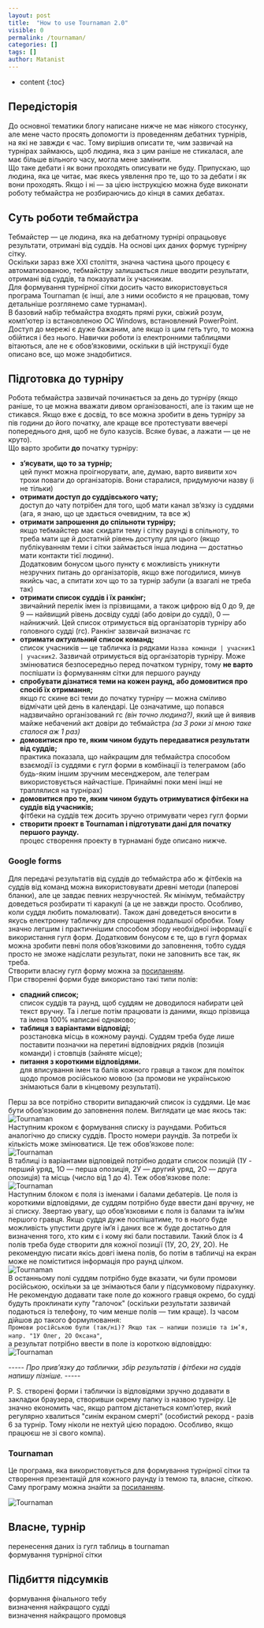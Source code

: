 ```yaml
---
layout: post
title:  "How to use Tournaman 2.0"
visible: 0
permalink: /tournaman/
categories: []
tags: []
author: Matanist
---
```


* content
{:toc}

## Передісторія
До основної тематики блогу написане нижче не має ніякого стосунку, але мене часто просять допомогти із проведенням дебатних турнірів, на які не завжди є час. 
Тому вирішив описати те, чим зазвичай на турнірах займаюсь, щоб людина, яка з цим раніше не стикалася, але має більше вільного часу, могла мене замінити.  
Що таке дебати і як вони проходять описувати не буду. Припускаю, що людина, яка це читає, має якесь уявлення про те, що то за дебати і як вони проходять. 
Якщо і ні — за цією інструкцією можна буде виконати роботу тебмайстра не розбираючись до кінця в самих дебатах.

## Суть роботи тебмайстра
Тебмайстер — це людина, яка на дебатному турнірі опрацьовує результати, отримані від суддів. На основі цих даних формує турнірну сітку.  
Оскільки зараз вже XXI століття, значна частина цього процесу є автоматизованою, тебмайстру залишається лише вводити результати, отримані від суддів, та показувати їх учасникам.  
Для формування турнірної сітки досить часто використовується програма Tournaman (є інші, але з ними особисто я не працював, тому детальніше розглянемо саме турнаман).  
В базовий набір тебмайстра входять прямі руки, свіжий розум, комп’ютер із встановленою ОС Windows, встановлений PowerPoint. Доступ до мережі є дуже бажаним, але якщо із цим геть туго, то можна обійтися і без нього. Навички роботи із електронними таблицями вітаються, але не є обов’язковими, оскільки в цій інструкції буде описано все, що може знадобитися.

## Підготовка до турніру
Робота тебмайстра зазвичай починається за день до турніру (якщо раніше, то це можна вважати дивом організованості, але із таким ще не стикався. Якщо вже є досвід, то все можна зробити в день турніру за пів години до його початку, але краще все протестувати ввечері попереднього дня, щоб не було казусів. Всяке буває, а лажати — це не круто).  
Що варто зробити **до** початку турніру:
* **з’ясувати, що то за турнір;**  
цей пункт можна проігнорувати, але, думаю, варто виявити хоч трохи поваги до організаторів. Вони старалися, придумуючи назву (і не тільки)  
* **отримати доступ до суддівського чату;**  
доступ до чату потрібен для того, щоб мати канал зв’язку із суддями (ага, я знаю, що це здається очевидним, та все ж)  
* **отримати запрошення до спільноти турніру;**  
якщо тебмайстер має скидати тему і сітку раунді в спільноту, то треба мати ще й достатній рівень доступу для цього (якщо публікуванням теми і сітки займається інша людина — достатньо мати контакти тієї людини).  
Додатковим бонусом цього пункту є можливість уникнути незручних питань до організаторів, якщо вже погодилися, минув якийсь час, а спитати хоч що то за турнір забули (а взагалі не треба так)  
* **отримати список суддів і їх ранкінг;**  
звичайний перелік імен із прізвищами, а також цифрою від 0 до 9, де 9 — найвищий рівень досвіду судді (або довіри до судді), 0 — найнижчий. Цей список отримується від організаторів турніру або головного судді (гс). Ранкінг зазвичай визначає гс  
* **отримати _актуальний_ список команд;**  
список учасників — це табличка із рядками ```Назва команди | учасник1 | учасник2```. Зазвичай отримується від організаторів турніру. Може змінюватися безпосередньо перед початком турніру, тому **не варто** поспішати із формуванням сітки для першого раунду  
* **спробувати дізнатися теми на кожен раунд, або домовитися про спосіб їх отримання;**  
якщо гс скине всі теми до початку турніру — можна сміливо відмічати цей день в календарі. Це означатиме, що попався надзвичайно організований гс _(він точно людина?)_, який ще й виявив майже небачений акт довіри до тебмайстра _(за 3 роки зі мною таке сталося аж 1 раз)_  
* **домовитися про те, яким чином будуть передаватися результати від суддів;**  
практика показала, що найкращим для тебмайстра способом взаємодії із суддями є гугл форми в комбінації із телеграмом (або будь-яким іншим зручним месенджером, але телеграм використовується найчастіше. Принаймні поки мені інші не траплялися на турнірах)  
* **домовитися про те, яким чином будуть отримуватися фітбеки на суддів від учасників;**  
фітбеки на суддів теж досить зручно отримувати через гугл форми  
* **створити проект в Tournaman і підготувати дані для початку першого раунду.**  
процес створення проекту в турнамані буде описано нижче.  

### Google forms
Для передачі результатів від суддів до тебмайстра або ж фітбеків на суддів від команд можна використовувати древні методи (паперові бланки), але це завдає певних незручностей. Як мінімум, тебмайстру доведеться розбирати ті каракулі (а це не завжди просто. Особливо, коли суддя любить помалювати). Також дані доведеться вносити в якусь електронну табличку для спрощення подальшої обробки. Тому значно легшим і практичнішим способом збору необхідної інформації є використання гугл форм. Додатковим бонусом є те, що в гугл формах можна зробити певні поля обов’язковими до заповнення, тобто суддя просто не зможе надіслати результат, поки не заповнить все так, як треба.  
Створити власну гугл форму можна за [посиланням](https://docs.google.com/forms "Google forms").  
При створенні форми буде використано такі типи полів: 
* **спадний список;**  
список суддів та раунд, щоб суддям не доводилося набирати цей текст вручну. Та і легше потім працювати із даними, якщо прізвища та імена 100% написані однаково;  
* **таблиця з варіантами відповіді;**  
розстановка місць в кожному раунді. Суддям треба буде лише поставити позначки на перетині відповідних рядків (позиція команди) і стовпців (зайняте місце);  
* **питання з короткими відповідями.**  
для вписування імен та балів кожного гравця а також для поміток щодо промов російською мовою (за промови не українською знімаються бали в кінцевому результаті).  
  
Перш за все потрібно створити випадаючий список із суддями. Це має бути обов’язковим до заповнення полем. Виглядати це має якось так:  
![Tournaman](/assets/2020-02-08-tournaman_0_1.png)  
Наступним кроком є формування списку із раундами. Робиться аналогічно до списку суддів. Просто номери раундів. За потреби їх кількість може змінюватися. Це теж обов’язкове поле:  
![Tournaman](/assets/2020-02-08-tournaman_0_2.png)  
В таблиці із варіантами відповідей потрібно додати список позицій (1У - перший уряд, 1О — перша опозиція, 2У — другий уряд, 2О — друга опозиція) та місць (число від 1 до 4). Теж обов’язкове поле:  
![Tournaman](/assets/2020-02-08-tournaman_0_3.png)  
Наступним блоком є поля із іменами і балами дебатерів. Це поля із короткими відповідями, де суддям потрібно буде ввести дані вручну, не зі списку. Звертаю увагу, що обов’язковими є поля із балами та ім’ям першого гравця. Якщо суддя дуже поспішатиме, то в нього буде можливість упустити друге ім’я і даних все ж буде достатньо для визначення того, хто ким є і кому які бали поставили. Такий блок із 4 полів треба буде створити для кожної позиції (1У, 2О, 2У, 2О). Не рекомендую писати якісь довгі імена полів, бо потім в табличці на екран може не поміститися інформація про раунд цілком.  
![Tournaman](/assets/2020-02-08-tournaman_0_4.png)  
В останньому полі суддям потрібно буде вказати, чи були промови російською, оскільки за це знімаються бали у підсумковому підрахунку. Не рекомендую додавати таке поле до кожного гравця окремо, бо судді будуть проклинати купу "галочок" (оскільки результати зазвичай подаються із телефону, то чим менше полів — тим краще). Із часом дійшов до такого формулювання:  
```Промови російською були (так/ні)? Якщо так — напиши позицію та ім’я, напр. "1У Олег, 2О Оксана"```,  
а результат потрібно ввести в поле із короткою відповіддю:  
![Tournaman](/assets/2020-02-08-tournaman_0_5.png)  
  
  
*-----*
*Про прив’язку до таблички, збір результатів і фітбеки на суддів напишу пізніше.*
*-----*

P. S. створені форми і таблички із відповідями зручно додавати в закладки браузера, створивши окрему папку із назвою турніру. Це значно економить час, якщо раптом дістанеться комп’ютер, який регулярно хвалиться "синім екраном смерті" (особистий рекорд - разів 6 за турнір. Тому ніколи не нехтуй цією порадою. Особливо, якщо працюєш не зі свого компа).

### Tournaman
Це програма, яка використовується для формування турнірної сітки та створення презентацій для кожного раунду із темою та, власне, сіткою.  
Саму програму можна знайти за [посиланням](http://tournaman.wikidot.com/download "Tournaman tabbing software").  
  
![Tournaman](/assets/2020-02-08-tournaman_0_0.png)



## Власне, турнір
перенесення даних із гугл таблиць в tournaman  
формування турнірної сітки  

## Підбиття підсумків
формування фінального тебу  
визначення найкращого судді  
визначення найкращого промовця  

